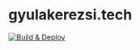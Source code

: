 # gyulakerezsi.tech

[![Build & Deploy](https://github.com/gardient/gyulakerezsi.tech/actions/workflows/main.yml/badge.svg)](https://github.com/gardient/gyulakerezsi.tech/actions/workflows/main.yml)
